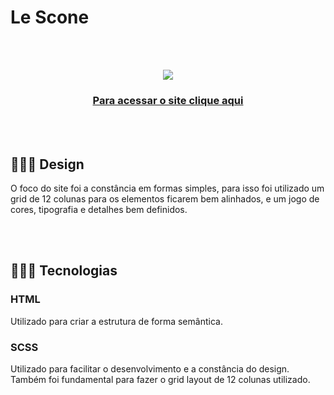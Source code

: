 # Le Scone

<br><br>
<div align="center">
<img src="/img/final.gif">
<h3><a target="_blank" href="https://igorrsgraziano.github.io/le-scone/">Para acessar o site clique aqui</a></h3>
</div>

<br><br>
<h2>👨🏻‍🎨 Design</h2>
O foco do site foi a constância em formas simples, para isso foi utilizado um grid de 12 colunas para os elementos ficarem bem alinhados, e um jogo de cores, tipografia e detalhes bem definidos.

<br><br>
<h2>👨🏻‍💻 Tecnologias</h2>

<h3>HTML</h3>

Utilizado para criar a estrutura de forma semântica.

<h3>SCSS</h3>

Utilizado para facilitar o desenvolvimento e a constância do design. Também foi fundamental para fazer o grid layout de 12 colunas utilizado.
